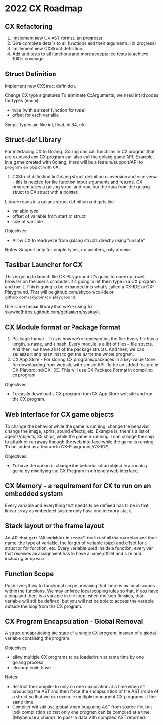 # 2022 CX Roadmap

## CX Refactoring
1. Implement new CX AST format. (in progress)
2. Give complete details to all functions and their arguments. (in progress)
3. Implement new CXStruct definition.
4. Add unit tests to all functions and more acceptance tests to achieve 100% coverage.

## Struct Definition
Implement new CXStruct definition.

Change CX type signatures
To eliminate CxArguments, we need int id codes for types (enum)
- type (with a sizeof function for type)
- offset for each variable

Simple types are like int, float, int64, etc.

## Struct-def Library
For interfacing CX to Golang. Golang can call functions in CX program that are exposed and CX program can also call the golang game API. Example, in a game created with Golang, there will be a feature/support/API to program an object with CX. 

1. CXStruct definition to Golang struct definition conversion and vice versa - this is needed for the function input arguments and returns. CX program takes a golang struct and read out the data from the golang struct to CX struct with a pointer.

Library reads in a golang struct definition and gets the 
- variable type
- offset of variable from start of struct
- size of variable

Objectives:
- Allow CX to read/write from golang structs directly using "unsafe".

Notes:
Support only for simple types, no pointers, only atomics

## Taskbar Launcher for CX
This is going to launch the CX Playground. It’s going to open up a web browser on the user’s computer. It’s going to let them type in a CX program and run it. This is going to be expanded into what’s called a CX-IDE or CX-Playground. That will be github.com/skycoin/cx-ide or github.com/skycoin/cx-playground. 

Use same tasbar library that we're using for skywire(https://github.com/getlantern/systray).

## CX Module format or Package format
1. Package format - This is how we’re representing the file. Every file has a length, a name, and a hash. Every module is a list of files – file structs. And then, we have a list of the package structs. And then, we can serialize it and hash that to get the ID for the whole program.
2. CX App Store - For storing CX programs/packages in a key-value store for downloading from website with simple API. To be an added feature in CX-Playground/CX-IDE. This will use CX Package Format in compiling cx program.

Objectives:
- To easily download a CX program from CX App Store website and run the CX program.

## Web Interface for CX game objects
To change the behavior while the game is running, change the behavior, change the image, sprite, sound effects, etc. Example is, there's a list of agents/objects, 35 ships, while the game is running, I can change the ship to attack or run away through the web interface while the game is running. To be added as a feature in CX-Playground/CX-IDE.

Objectives:
- To have the option to change the behavior of an object in a running game by modifying the CX Program in a friendly web interface.

## CX Memory - a requirement for CX to run on an embedded system
Every variable and everything that needs to be defined has to be in that linear array as embedded system only have one memory stack.

## Stack layout or the frame layout 
An API that gets "All variables in scope", the list of all the variables and their name, the type of variable, the length of variable (size) and offset
for a struct or for function, etc. 
Every variable used inside a function, every var that receives an assignment has to have a name,offset and size and including temp vars

## Function Scope
Push everything to functional scope, meaning that there is no local scopes within the functions. We may enforce local scoping rules so that, if you have a loop and there is a variable in the loop, when the loop finishes, that variable will still be defined, but you will not be able to access the variable outside the loop from the CX program.

## CX Program Encapsulation - Global Removal
A struct encapsulating the state of a single CX program, instead of a global variable containing the program.

Objectives:
- allow multiple CX programs to be loaded/run at same time by one golang process
- cleanup code base

Notes:
- Restrict the compiler to only do one compilation at a time when it’s producing the AST and then force the encapsulation of the AST inside of a struct so that we can execute multiple concurrent CX programs at the same time.
- Compiler will still use global when outputing AST from source file, but lock compilation so that only one program can be compiled at a time. (Maybe use a channel to pass in data with compiled AST returned)